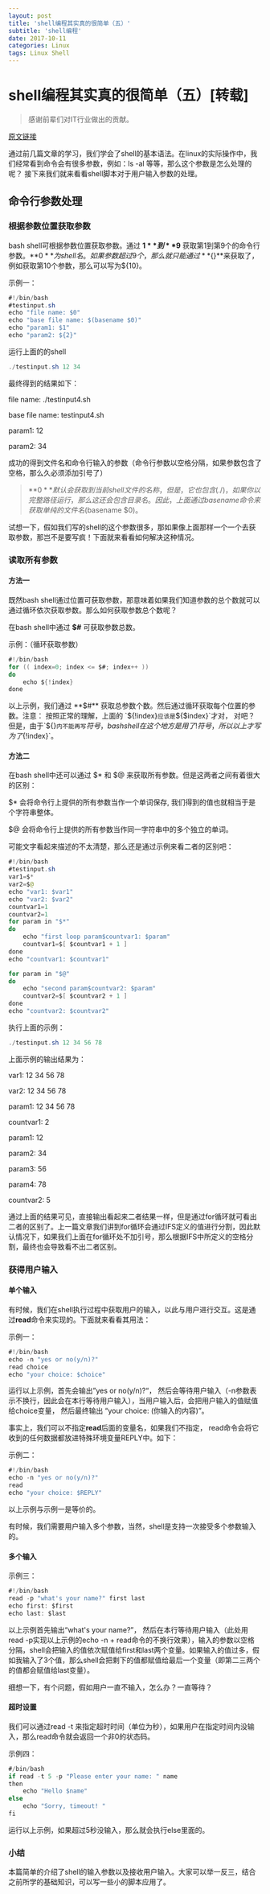 ```yaml
---
layout: post
title: 'shell编程其实真的很简单（五）'
subtitle: 'shell编程'
date: 2017-10-11
categories: Linux
tags: Linux Shell
---
```

# shell编程其实真的很简单（五）[转载]
> 感谢前辈们对IT行业做出的贡献。  

[原文链接](http://www.cnblogs.com/dongying/p/6398570.html)  

通过前几篇文章的学习，我们学会了shell的基本语法。在linux的实际操作中，我们经常看到命令会有很多参数，例如：ls -al 等等，那么这个参数是怎么处理的呢？ 接下来我们就来看看shell脚本对于用户输入参数的处理。

## 命令行参数处理

### 根据参数位置获取参数

bash shell可根据参数位置获取参数。通过 **$1** 到 **$9** 获取第1到第9个的命令行参数。**$0**为shell名。如果参数超过9个，那么就只能通过**${}**来获取了， 例如获取第10个参数，那么可以写为${10}。

示例一：

```java
#!/bin/bash
#testinput.sh
echo "file name: $0"
echo "base file name: $(basename $0)"
echo "param1: $1"
echo "param2: ${2}"
```

运行上面的的shell

```java
./testinput.sh 12 34
```

最终得到的结果如下：

file name: ./testinput4.sh

base file name: testinput4.sh

param1: 12

param2: 34

成功的得到文件名和命令行输入的参数（命令行参数以空格分隔，如果参数包含了空格，那么久必须添加引号了）

> **$0**默认会获取到当前shell文件的名称，但是，它也包含(./)，如果你以完整路径运行，那么这还会包含目录名。因此，上面通过basename命令来获取单纯的文件名$(basename $0)。

试想一下，假如我们写的shell的这个参数很多，那如果像上面那样一个一个去获取参数，那岂不是要写疯！下面就来看看如何解决这种情况。

### 读取所有参数

#### 方法一

既然bash shell通过位置可获取参数，那意味着如果我们知道参数的总个数就可以通过循环依次获取参数。那么如何获取参数总个数呢？

在bash shell中通过 **$#** 可获取参数总数。

示例：（循环获取参数）

```java
#!/bin/bash
for (( index=0; index <= $#; index++ ))
do
    echo ${!index}
done
```

以上示例，我们通过 **$#** 获取总参数个数。然后通过循环获取每个位置的参数。注意： 按照正常的理解，上面的 `${!index}` 应该是 `${$index}`才对， 对吧？ 但是，由于`${}`内不能再写`$`符号，bash shell在这个地方是用了!符号，所以以上才写为了`${!index}`。

#### 方法二

在bash shell中还可以通过 $* 和 $@ 来获取所有参数。但是这两者之间有着很大的区别：

$* 会将命令行上提供的所有参数当作一个单词保存, 我们得到的值也就相当于是个字符串整体。

$@ 会将命令行上提供的所有参数当作同一字符串中的多个独立的单词。

可能文字看起来描述的不太清楚，那么还是通过示例来看二者的区别吧：

```java
#!/bin/bash
#testinput.sh
var1=$*
var2=$@
echo "var1: $var1"
echo "var2: $var2"
countvar1=1
countvar2=1
for param in "$*"
do
    echo "first loop param$countvar1: $param"
    countvar1=$[ $countvar1 + 1 ]
done
echo "countvar1: $countvar1"

for param in "$@"
do
    echo "second param$countvar2: $param"
    countvar2=$[ $countvar2 + 1 ]
done
echo "countvar2: $countvar2"
```

执行上面的示例：

```java
./testinput.sh 12 34 56 78  
```

上面示例的输出结果为：

var1: 12 34 56 78

var2: 12 34 56 78

param1: 12 34 56 78

countvar1: 2

param1: 12

param2: 34

param3: 56

param4: 78

countvar2: 5

通过上面的结果可见，直接输出看起来二者结果一样，但是通过for循环就可看出二者的区别了。上一篇文章我们讲到for循环会通过IFS定义的值进行分割，因此默认情况下，如果我们上面在for循环处不加引号，那么根据IFS中所定义的空格分割，最终也会导致看不出二者区别。

### 获得用户输入

#### 单个输入

有时候，我们在shell执行过程中获取用户的输入，以此与用户进行交互。这是通过**read**命令来实现的。下面就来看看其用法：

示例一：

```java
#!/bin/bash
echo -n "yes or no(y/n)?"
read choice
echo "your choice: $choice"
```

运行以上示例，首先会输出”yes or no(y/n)?“， 然后会等待用户输入（-n参数表示不换行，因此会在本行等待用户输入），当用户输入后，会把用户输入的值赋值给choice变量， 然后最终输出 “your choice: (你输入的内容)”。

事实上，我们可以不指定**read**后面的变量名，如果我们不指定， read命令会将它收到的任何数据都放进特殊环境变量REPLY中。如下：

示例二：

```java
#!/bin/bash
echo -n "yes or no(y/n)?"
read
echo "your choice: $REPLY"
```

以上示例与示例一是等价的。

有时候，我们需要用户输入多个参数，当然，shell是支持一次接受多个参数输入的。

#### 多个输入

示例三：

```java
#!/bin/bash
read -p "what's your name?" first last
echo first: $first
echo last: $last
```

以上示例首先输出“what's your name?”， 然后在本行等待用户输入（此处用read -p实现以上示例的echo -n + read命令的不换行效果），输入的参数以空格分隔，shell会把输入的值依次赋值给first和last两个变量。如果输入的值过多，假如我输入了3个值，那么shell会把剩下的值都赋值给最后一个变量（即第二三两个的值都会赋值给last变量）。

细想一下，有个问题，假如用户一直不输入，怎么办？一直等待？

#### 超时设置

我们可以通过read -t 来指定超时时间（单位为秒），如果用户在指定时间内没输入，那么read命令就会返回一个非0的状态码。

示例四：

```java
#/bin/bash
if read -t 5 -p "Please enter your name: " name 
then
    echo "Hello $name"
else
    echo "Sorry, timeout! "
fi
```

运行以上示例，如果超过5秒没输入，那么就会执行else里面的。

### 小结

本篇简单的介绍了shell的输入参数以及接收用户输入。大家可以举一反三，结合之前所学的基础知识，可以写一些小的脚本应用了。

